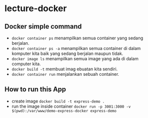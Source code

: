 # lecture-docker

## Docker simple command
  - `docker container ps` menampilkan semua container yang sedang berjalan.
  - `docker container ps -a` menampilkan semua container di dalam komputer kita baik yang sedang berjalan maupun tidak.
  - `docker image ls` menampilkan semua image yang ada di dalam computer kita.
  - `docker build -t` membuat imag ebuatan kita sendiri.
  - `docker container run` menjalankan sebuah container.

## How to run this App
  - create image
  `docker build -t express-demo .`
  - run the image inside container
  `docker run -p 3001:3000 -v $(pwd):/var/www/demo-express-docker express-demo`